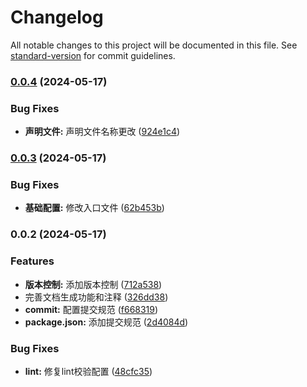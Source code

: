 # Changelog

All notable changes to this project will be documented in this file. See [standard-version](https://github.com/conventional-changelog/standard-version) for commit guidelines.

### [0.0.4](https://github.com/PanYouFu/frontend-utils/compare/v0.0.3...v0.0.4) (2024-05-17)


### Bug Fixes

* **声明文件:** 声明文件名称更改 ([924e1c4](https://github.com/PanYouFu/frontend-utils/commit/924e1c42d81af1a2a9334879fb8ec041e1b31dd7))

### [0.0.3](https://github.com/PanYouFu/frontend-utils/compare/v0.0.2...v0.0.3) (2024-05-17)


### Bug Fixes

* **基础配置:** 修改入口文件 ([62b453b](https://github.com/PanYouFu/frontend-utils/commit/62b453b983ee314eb451bb6cde37417f93d2c6dc))

### 0.0.2 (2024-05-17)


### Features

* **版本控制:** 添加版本控制 ([712a538](https://github.com/PanYouFu/frontend-utils/commit/712a5385477be16cf622b784b2e69e7cf56c9e65))
* 完善文档生成功能和注释 ([326dd38](https://github.com/PanYouFu/frontend-utils/commit/326dd389429eefd50075ba34496a938042960513))
* **commit:** 配置提交规范 ([f668319](https://github.com/PanYouFu/frontend-utils/commit/f66831914120f88c6c36df29375e930e9bbd128f))
* **package.json:** 添加提交规范 ([2d4084d](https://github.com/PanYouFu/frontend-utils/commit/2d4084d0a429f89a29bd04ff4af713f1641a72b7))


### Bug Fixes

* **lint:** 修复lint校验配置 ([48cfc35](https://github.com/PanYouFu/frontend-utils/commit/48cfc35b1fb9010532c469a6fd40299ac64fca39))
